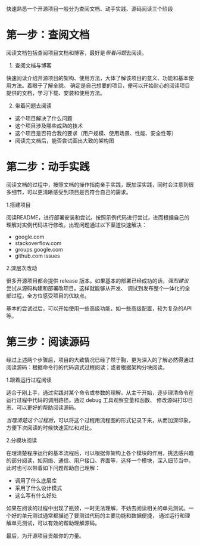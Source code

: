 快速熟悉一个开源项目一般分为查阅文档、动手实践、源码阅读三个阶段

# 第一步：查阅文档

阅读文档包括查阅项目文档和博客，最好是*带着问题*去阅读。

1. 查阅文档与博客

  快速阅读介绍开源项目的架构、使用方法，大体了解该项目的意义、功能和基本使用方法。着眼于了解全貌。
  确定是自己想要的项目，便可以开始耐心的阅读项目提供的文档，学习下载、安装和使用方法。


2. 带着问题去阅读

* 这个项目解决了什么问题
* 这个项目涉及哪些成熟的技术
* 这个项目是否符合我的要求（用户规模、使用场景、性能、安全性等）
* 阅读完文档后，能否尝试画出大致的架构图


# 第二步：动手实践

阅读文档的过程中，按照文档的操作指南亲手实践，既加深实践，同时会注意到很多细节，可以更清晰感受到项目是否符合自己的需求。

1.搭建项目

  阅读README，进行部署安装和尝试。按照示例代码进行尝试，进而根据自己的理解对实例代码进行修改。出现问题通过以下渠道快速解决：

* google.com
* stackoverflow.com
* groups.google.com
* github.com issues

2.深层次改动

  很多开源项目都会提供 release 版本。如果基本的部署已经成功的话，*强烈建议*尝试从源码构建和部署改项目。这样就能够从开发、
  调试到发布整个一体化的全部过程，全方位感受项目的优缺点。

基本的尝试过后，可以开始使用一些高级功能，如一些高级配置，较为复杂的API等。


# 第三步：阅读源码

  经过上述两个步骤后，项目的大致情况已经了然于胸，更为深入的了解必然得通过阅读源码：根据命令行的代码调式过程阅读；或者根据架构分块阅读。

1.跟着运行过程阅读

  适合于刚上手，通过实践对某个命令或参数的理解。从主干开始，逐步理清命令在运行过程中代码的调用路径。通过 debug 工具观察变量和函数、
  修改源码打印日志、可以更好的帮助阅读源码。

*当理清楚这个过程后*，可以将这个过程用流程图的形式记录下来，从而加深印象，方便下次阅读的时候快速回忆和对比。

2.分模块阅读

  在理清楚程序运行的基本流程后，可以根据你架构上各个模块的作用，挑选感兴趣的部分阅读，如网络、通信、用户接口、界面等，选择一个模块，深入细节当中。
  此时也可以带着如下问题帮助自己理解：

* 调用了什么底层库
* 采用了什么设计模式
* 这么写有什么好处

如果在阅读的过程中出现了瓶颈，一时无法理解，不妨去阅读相关的单元测试。一个好的单元测试通常都描述了要测试代码的主要功能和数据便捷，
通过运行和理解单元测试，可以有效的帮助理解源码。

最后，为开源项目贡献你的力量。
